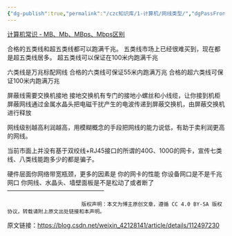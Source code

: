 ```yaml
---
{"dg-publish":true,"permalink":"/czc知识库/1-计算机/网线类型/","dgPassFrontmatter":true,"created":"2024-06-28T15:26:05.107+08:00","updated":"2024-12-08T12:27:33.579+08:00"}
---
```



[计算机常识 - MB、Mb、MBps、Mbps区别](计算机常识%20-%20MB、Mb、MBps、Mbps区别.md)

合格的五类线和超五类线都可以跑满千兆。
	五类线市场上已经很难买到，现在都是超五类线居多。
	超五类线可以保证在100米内跑满千兆

六类线是万兆标配网线
	合格的六类线可保证55米内跑满万兆
	合格的超六类线可保证100米内跑满万兆

屏蔽线需要交换机接地
	接地交换机有专门的接地小螺丝和小线缆，让你接到机柜
	屏蔽网线通过金属水晶头把电磁干扰产生的电波传递到屏蔽交换机，由屏蔽交换机进行释放

网线级别越高利润越高，用模糊概念的手段把网线的能力说低，有助于卖利润更高的网线。

当前市面上并没有基于双绞线+RJ45接口的所谓的40G、100G的网卡，宣传七类线、八类线能跑多少的都是骗子。

硬件层面你网络带宽瓶颈，更多的因素是
	你的网卡的性能
	你设备网口是不是千兆网口
	你网线、水晶头、墙壁面板是不是松动了或者断了
————————————————

                            版权声明：本文为博主原创文章，遵循 CC 4.0 BY-SA 版权协议，转载请附上原文出处链接和本声明。
                        
原文链接：https://blog.csdn.net/weixin_42128141/article/details/112497230